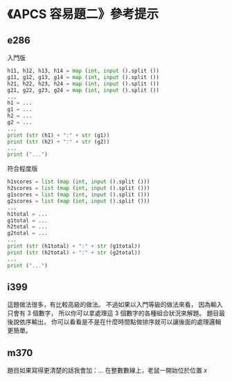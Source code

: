 # 《APCS 容易題二》參考提示

## e286

入門版
```python
h11, h12, h13, h14 = map (int, input ().split ())
g11, g12, g13, g14 = map (int, input ().split ())
h21, h22, h23, h24 = map (int, input ().split ())
g21, g22, g23, g24 = map (int, input ().split ())
...
h1 = ...
g1 = ...
h2 = ...
g2 = ...
...
print (str (h1) + ":" + str (g1))
print (str (h2) + ":" + str (g2))
...
print ("...")
```

符合程度版
```python
h1scores = list (map (int, input ().split ()))
h2scores = list (map (int, input ().split ()))
g1scores = list (map (int, input ().split ()))
g2scores = list (map (int, input ().split ()))
...
h1total = ...
g1total = ...
h2total = ...
g2total = ...
...
print (str (h1total) + ":" + str (g1total))
print (str (h2total) + ":" + str (g2total))
...
print ("...")
```

## i399

這題做法很多，有比較高級的做法。
不過如果以入門等級的做法來看，
因為輸入只會有 3 個數字，
所以你可以拿處理這 3 個數字的各種組合狀況來解題。
題目最後說依序輸出，
你可以看看是不是在什麼時間點做排序就可以讓後面的處理邏輯更簡單。

## m370

題目如果寫得更清楚的話我會加：... 在整數數線上，老鼠一開始位於位置 $x$
<!--

## m931

```python
n = int (input ())
all = []
while n > 0:
    a, d = map (int, input ().split ())
    all.append (...)
    n = n - 1
...
print (all [...])
```

-->
